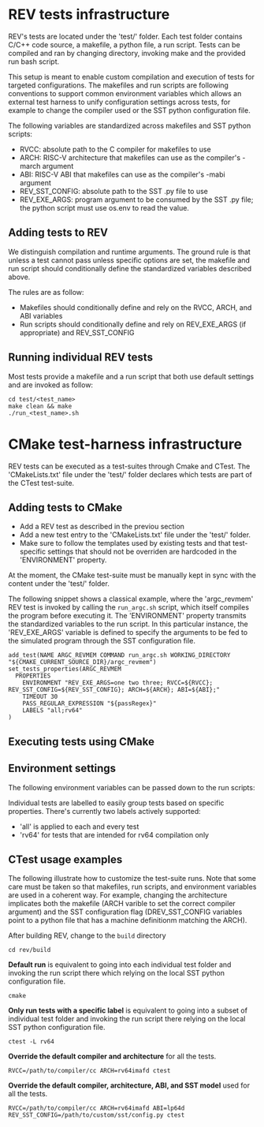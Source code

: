 
REV tests infrastructure
========================

REV's tests are located under the 'test/' folder. Each test folder contains C/C++ code source, a makefile, a python file, a run script. Tests can be compiled and ran by changing directory, invoking make and the provided run bash script.

This setup is meant to enable custom compilation and execution of tests for targeted configurations. The makefiles and run scripts are following conventions to support common environment variables which allows an external test harness to unify configuration settings across tests, for example to change the compiler used or the SST python configuration file.

The following variables are standardized across makefiles and SST python scripts:
* RVCC: absolute path to the C compiler for makefiles to use
* ARCH: RISC-V architecture that makefiles can use as the compiler's -march argument
* ABI: RISC-V ABI that makefiles can use as the compiler's -mabi argument
* REV_SST_CONFIG: absolute path to the SST .py file to use
* REV_EXE_ARGS: program argument to be consumed by the SST .py file; the python script must use os.env to read the value.


Adding tests to REV
-------------------

We distinguish compilation and runtime arguments. The ground rule is that unless a test cannot pass unless specific options are set, the makefile and run script should conditionally define
the standardized variables described above.

The rules are as follow:
* Makefiles should conditionally define and rely on the RVCC, ARCH, and ABI variables
* Run scripts should conditionally define and rely on REV_EXE_ARGS (if appropriate) and REV_SST_CONFIG

Running individual REV tests
-----------------------------

Most tests provide a makefile and a run script that both use default settings and are invoked as follow:
```
cd test/<test_name>
make clean && make
./run_<test_name>.sh
````

CMake test-harness infrastructure
=================================

REV tests can be executed as a test-suites through Cmake and CTest. The 'CMakeLists.txt' file under the 'test/' folder declares which tests are part of the CTest test-suite.

Adding tests to CMake
---------------------

* Add a REV test as described in the previou section
* Add a new test entry to the 'CMakeLists.txt' file under the 'test/' folder.
* Make sure to follow the templates used by existing tests and that test-specific settings that should not be overriden are hardcoded in the 'ENVIRONMENT' property.

At the moment, the CMake test-suite must be manually kept in sync with the content under the 'test/' folder.

The following snippet shows a classical example, where the 'argc_revmem' REV test is invoked by calling the `run_argc.sh` script,
which itself compiles the program before executing it. The 'ENVIRONMENT' property transmits the standardized variables to the run
script. In this particular instance, the 'REV_EXE_ARGS' variable is defined to specify the arguments to be fed to the simulated program
through the SST configuration file.

```
add_test(NAME ARGC_REVMEM COMMAND run_argc.sh WORKING_DIRECTORY "${CMAKE_CURRENT_SOURCE_DIR}/argc_revmem")
set_tests_properties(ARGC_REVMEM
  PROPERTIES
    ENVIRONMENT "REV_EXE_ARGS=one two three; RVCC=${RVCC}; REV_SST_CONFIG=${REV_SST_CONFIG}; ARCH=${ARCH}; ABI=${ABI};"
    TIMEOUT 30
    PASS_REGULAR_EXPRESSION "${passRegex}"
    LABELS "all;rv64"
)
```

Executing tests using CMake
---------------------------

Environment settings
--------------------

The following environment variables can be passed down to the run scripts:

Individual tests are labelled to easily group tests based on specific properties.
There's currently two labels actively supported:
* 'all' is applied to each and every test
* 'rv64' for tests that are intended for rv64 compilation only

CTest usage examples
--------------------

The following illustrate how to customize the test-suite runs. Note that some care must be taken so that makefiles, run scripts, and environment variables are used in a coherent way.
For example, changing the architecture implicates both the makefile (ARCH varible to set the correct compiler argument) and the SST configuration flag (DREV_SST_CONFIG variables point to a python file that has a machine definitionm matching the ARCH).

After building REV, change to the `build` directory
```
cd rev/build
```

**Default run** is equivalent to going into each individual test folder and invoking the run script there which relying on the local SST python configuration file.

```
cmake
```

**Only run tests with a specific label** is equivalent to going into a subset of individual test folder and invoking the run script there relying on the local SST python configuration file.

```
ctest -L rv64
```

**Override the default compiler and architecture** for all the tests.
```
RVCC=/path/to/compiler/cc ARCH=rv64imafd ctest
```

**Override the default compiler, architecture, ABI, and SST model** used for all the tests.
```
RVCC=/path/to/compiler/cc ARCH=rv64imafd ABI=lp64d REV_SST_CONFIG=/path/to/custom/sst/config.py ctest
```


